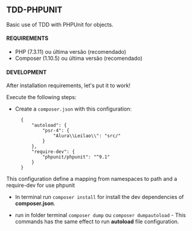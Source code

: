 ## TDD-PHPUNIT
Basic use of TDD with PHPUnit for objects.

#### REQUIREMENTS
- PHP (7.3.11) ou última versão (recomendado)
- Composer (1.10.5) ou última versão (recomendado)

#### DEVELOPMENT
After installation requirements, let's put it to work!

Execute the following steps:
- Create a `composer.json` with this configuration:

		{
			"autoload": {
				"psr-4": {
					"Alura\\Leilao\\": "src/"
				}
			},
			"require-dev": {
				"phpunit/phpunit": "^9.1"
			}
		}

This configuration define a mapping from namespaces to path and a require-dev for use phpunit

- In terminal run `composer install` for install the dev dependencies of **composer.json**.

- run in folder terminal `composer dump` ou `composer dumpautoload` - This commands has the same effect to run **autoload** file configuration.
